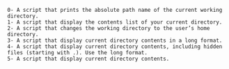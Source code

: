 	0- A script that prints the absolute path name of the current working directory.
	1- A script that display the contents list of your current directory.
	2- A script that changes the working directory to the user’s home directory.
	3- A script that display current directory contents in a long format.
	4- A script that display current directory contents, including hidden files (starting with .). Use the long format.
	5- A script that display current directory contents.
	
